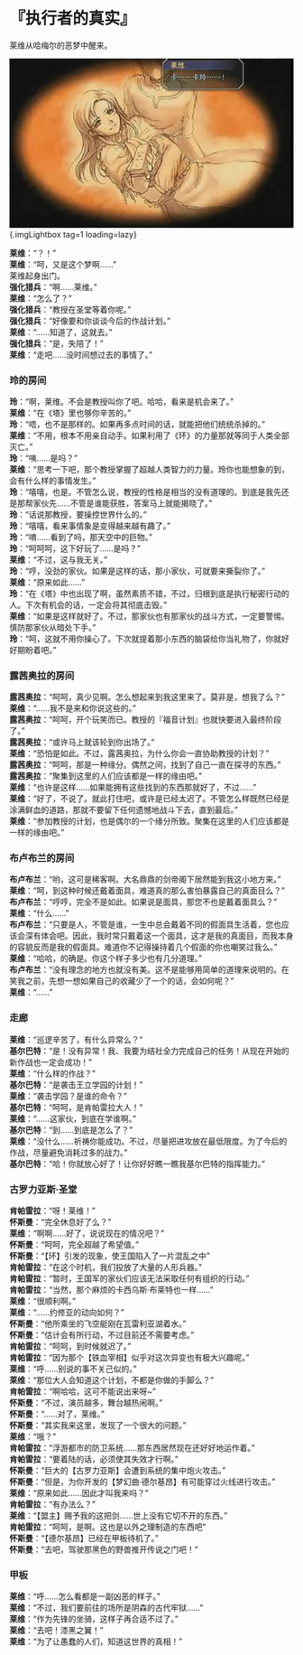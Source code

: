 # 『执行者的真实』

莱维从哈梅尔的恶梦中醒来。

![Placeholder](/images/sora-3rd/star_annulled/20-1.webp){.imgLightbox tag=1 loading=lazy}

**莱维**：“？！”  
**莱维**：“呵，又是这个梦啊……”  
莱维起身出门。  
**强化猎兵**：“啊……莱维。”  
**莱维**：“怎么了？”  
**强化猎兵**：“教授在圣堂等着你呢。”  
**强化猎兵**：“好像要和你谈谈今后的作战计划。”  
**莱维**：“……知道了，这就去。”  
**强化猎兵**：“是，失陪了！”  
**莱维**：“走吧……没时间想过去的事情了。”

### 玲的房间

**玲**：“啊，莱维。不会是教授叫你了吧。哈哈，看来是机会来了。”  
**莱维**：“在《塔》里也够你辛苦的。”  
**玲**：“唔，也不是那样的。如果再多点时间的话，就能把他们统统杀掉的。”  
**莱维**：“不用，根本不用亲自动手。如果利用了《环》的力量那就等同于人类全部灭亡。”  
**玲**：“咦……是吗？”  
**莱维**：“思考一下吧，那个教授掌握了超越人类智力的力量。玲你也能想象的到，会有什么样的事情发生。”  
**玲**：“嘻嘻，也是。不管怎么说，教授的性格是相当的没有道理的。到底是我先还是那帮家伙先……不管是谁能获胜，答案马上就能揭晓了。”  
**玲**：“话说那教授，要操控世界什么的。”  
**玲**：“嘻嘻，看来事情象是变得越来越有趣了。”  
**玲**：“唷……看到了吗，那天空中的巨物。”  
**玲**：“呵呵呵，这下好玩了……是吗？”  
**莱维**：“不过，这与我无关。”  
**玲**：“哼，没劲的家伙。如果是这样的话，那小家伙，可就要来撕裂你了。”  
**莱维**：“原来如此……”  
**玲**：“在《塔》中也出现了啊，虽然素质不错，不过，归根到底是执行秘密行动的人。下次有机会的话，一定会将其彻底击毁。”  
**莱维**：“如果是这样就好了。不过，那家伙也有那家伙的战斗方式，一定要警惕。慎防那家伙从暗处下手。”  
**玲**：“呵，这就不用你操心了。下次就提着那小东西的脑袋给你当礼物了，你就好好期盼着吧。”

### 露茜奥拉的房间

**露茜奥拉**：“呵呵，真少见啊。怎么想起来到我这里来了。莫非是，想我了么？”  
**莱维**：“……我不是来和你说这些的。”  
**露茜奥拉**：“呵呵，开个玩笑而已。教授的『福音计划』也就快要进入最终阶段了。”  
**露茜奥拉**：“或许马上就该轮到你出场了。”  
**莱维**：“恐怕是如此。不过，露茜奥拉，为什么你会一直协助教授的计划？”  
**露茜奥拉**：“呵呵，那是一种缘分。偶然之间，找到了自己一直在探寻的东西。”  
**露茜奥拉**：“聚集到这里的人们应该都是一样的缘由吧。”  
**莱维**：“也许是这样……如果能拥有这些找到的东西那就好了，不过……”  
**莱维**：“好了，不说了。就此打住吧，或许是已经太迟了。不管怎么样既然已经是涂满鲜血的道路，那就不要留下任何遗憾地战斗下去，直到最后。”  
**莱维**：“参加教授的计划，也是偶尔的一个缘分所致。聚集在这里的人们应该都是一样的缘由吧。”

### 布卢布兰的房间

**布卢布兰**：“哟，这可是稀客啊。大名鼎鼎的剑帝阁下居然能到我这小地方来。”  
**莱维**：“呵，到这种时候还戴着面具，难道真的那么害怕暴露自己的真面目么？”  
**布卢布兰**：“哼哼，完全不是如此。如果说是面具，那您不也是戴着面具么？”  
**莱维**：“什么……”  
**布卢布兰**：“只要是人，不管是谁，一生中总会戴着不同的假面具生活着，您也应该会深有体会吧。因此，我时常只戴着这一个面具，这才是我的真面目，而我本身的容貌反而是我的假面具。难道你不记得操持着几个假面的你也嘲笑过我么。”  
**莱维**：“哈哈，的确是。你这个样子多少也有几分道理。”  
**布卢布兰**：“没有理念的地方也就没有美。这不是能够用简单的道理来说明的。在笑我之前，先想一想如果自己的收藏少了一个的话，会如何呢？”  
**莱维**：“……”

### 走廊

**莱维**：“巡逻辛苦了，有什么异常么？”  
**基尔巴特**：“是！没有异常！我、我要为结社全力完成自己的任务！从现在开始的新作战也一定会成功！”  
**莱维**：“什么样的作战？”  
**基尔巴特**：“是袭击王立学园的计划！”  
**莱维**：“袭击学园？是谁的命令？”  
**基尔巴特**：“呵呵，是肯帕雷拉大人！”  
**莱维**：“……这家伙，到底在学谁啊。”  
**基尔巴特**：“到……到底是怎么了？”  
**莱维**：“没什么……祈祷你能成功。不过，尽量把进攻放在最低限度。为了今后的作战，尽量避免消耗过多的战力。”  
**基尔巴特**：“哈！你就放心好了！让你好好瞧一瞧我基尔巴特的指挥能力。”

### 古罗力亚斯·圣堂

**肯帕雷拉**：“呀！莱维！”  
**怀斯曼**：“完全休息好了么？”  
**莱维**：“啊啊......好了，说说现在的情况吧？”  
**怀斯曼**：“呵呵，完全超越了希望值。”  
**怀斯曼**：“【环】引发的现象，使王国陷入了一片混乱之中”  
**肯帕雷拉**：“在这个时机，我们投放了大量的人形兵器。”  
**肯帕雷拉**：“暂时，王国军的家伙们应该无法采取任何有组织的行动。”  
**肯帕雷拉**：“当然，那个麻烦的卡西乌斯·布莱特也一样……”  
**莱维**：“很顺利啊。”  
**莱维**：“……约修亚的动向如何？”  
**怀斯曼**：“他所乘坐的飞空艇刚在瓦雷利亚湖着水。”  
**怀斯曼**：“估计会有所行动，不过目前还不需要考虑。”  
**肯帕雷拉**：“呵呵，到时候就迟了。”  
**肯帕雷拉**：“因为那个【铁血宰相】似乎对这次异变也有极大兴趣呢。”  
**莱维**：“呼......别说的事不关己似的。”  
**莱维**：“那位大人会知道这个计划，不都是你做的手脚么？”  
**肯帕雷拉**：“啊哈哈，这可不能说出来呀~”  
**怀斯曼**：“不过，演员越多，舞台越热闹啊。”  
**怀斯曼**：“……对了，莱维。”  
**怀斯曼**：“其实我来这里，发现了一个很大的问题。”  
**莱维**：“哦？”  
**肯帕雷拉**：“浮游都市的防卫系统……那东西居然现在还好好地运作着。”  
**肯帕雷拉**：“要着陆的话，必须使其失效才行啊。”  
**怀斯曼**：“巨大的【古罗力亚斯】会遭到系统的集中炮火攻击。”  
**怀斯曼**：“但是，为你开发的【梦幻曲·德尔基昂】有可能穿过火线进行攻击。”  
**莱维**：“原来如此……因此才叫我来吗？”  
**肯帕雷拉**：“有办法么？”  
**莱维**：“【盟主】赐予我的这把剑……世上没有它切不开的东西。”  
**肯帕雷拉**：“呵呵，是啊。这也是以外之理制造的东西吧”  
**怀斯曼**：“【德尔基昂】已经在甲板待机了。”  
**怀斯曼**：“去吧，驾驶那黑色的野兽推开传说之门吧！”

### 甲板

**莱维**：“呼……怎么看都是一副凶恶的样子。”  
**莱维**：“不过，我们要前往的场所是阴森的古代牢狱……”  
**莱维**：“作为先锋的坐骑，这样子再合适不过了。”  
**莱维**：“去吧！漆黑之翼！”  
**莱维**：“为了让愚蠢的人们，知道这世界的真相！”
